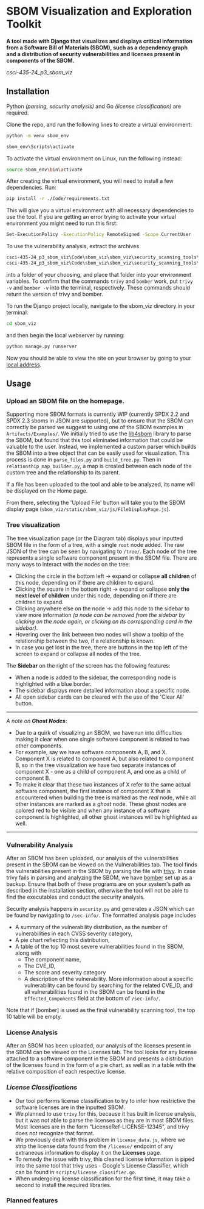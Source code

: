 # SBOM Visualization and Exploration Toolkit
**A tool made with Django that visualizes and displays critical information from a Software Bill of Materials (SBOM), such as a dependency graph and a distribution of security vulnerabilities and licenses present in components of the SBOM.**

_csci-435-24_p3_sbom_viz_

## Installation
Python *(parsing, security analysis)* and Go *(license classification)* are required.

Clone the repo, and run the following lines to create a virtual environment:

```bash
python -m venv sbom_env

sbom_env\Scripts\activate
```
To activate the virtual environment on Linux, run the following instead:
```bash
source sbom_env\bin\activate
```
After creating the virtual environment, you will need to install a few dependencies. Run:
```bash
pip install -r ./Code/requirements.txt
```

This will give you a virtual environment with all necessary dependencies to use the tool.
If you are getting an error trying to activate your virtual environment you might need to run this first:

```bash
Set-ExecutionPolicy -ExecutionPolicy RemoteSigned -Scope CurrentUser
```

To use the vulnerability analysis, extract the archives
```bash
csci-435-24_p3_sbom_viz\Code\sbom_viz\sbom_viz\security_scanning_tools\trivy_0.57.1_windows-64bit.zip
csci-435-24_p3_sbom_viz\Code\sbom_viz\sbom_viz\security_scanning_tools\bomber_0.5.1_windows_amd64.tar.gz
```
into a folder of your choosing, and place that folder into your environment variables. To confirm that the commands `trivy` and `bomber` work, put `trivy -v` and `bomber -v` into the terminal, respectively. These commands should return the version of trivy and bomber.

To run the Django project locally, navigate to the sbom_viz directory in your terminal:

```bash
cd sbom_viz
```

and then begin the local webserver by running:

```bash
python manage.py runserver
```

Now you should be able to view the site on your browser by going to your [local address](http://127.0.0.1:8000/).


## Usage
### Upload an SBOM file on the homepage.
Supporting more SBOM formats is currently WIP (currently SPDX 2.2 and SPDX 2.3 sboms in JSON are supported), but to ensure that the SBOM can correctly be parsed we suggest to using one of the SBOM examples in `Artifacts/Examples/`.
We initially tried to use the [lib4sbom](https://pypi.org/project/lib4sbom/) library to parse the SBOM, but found that this tool eliminated information that could be valuable to the user. Instead, we implemented a custom parser which builds the SBOM into a tree object that can be easily used for visualization. This process is done in `parse_files.py` and `build_tree.py`. Then in `relationship_map_builder.py`, a map is created between each node of the custom tree and the relationship to its parent.

If a file has been uploaded to the tool and able to be analyzed, its name will be displayed on the Home page.

From there, selecting the 'Upload File' button will take you to the SBOM display page (`sbom_viz/static/sbom_viz/js/FileDisplayPage.js`).

### Tree visualization
The tree visualization page (or the Diagram tab) displays your inputted SBOM file in the form of a tree, with a single `root` node added. The raw JSON of the tree can be seen by navigating to `/tree/`. Each node of the tree represents a single software component present in the SBOM file. There are many ways to interact with the nodes on the tree:
  - Clicking the circle in the bottom left -> expand or collapse __all children__ of this node, depending on if there are children to expand.
  - Clicking the square in the bottom right -> expand or collapse __only the next level of children__ under this node, depending on if there are children to expand.
  - Clicking anywhere else on the node -> add this node to the sidebar to view more information *(a node can be removed from the sidebar by clicking on the node again, or clicking on its corresponding card in the sidebar)*.
  - Hovering over the link between two nodes will show a tooltip of the relationship between the two, if a relationship is known.
  - In case you get lost in the tree, there are buttons in the top left of the screen to expand or collapse all nodes of the tree.
    
The **Sidebar** on the right of the screen has the following features:
  - When a node is added to the sidebar, the corresponding node is highlighted with a blue border.
  - The sidebar displays more detailed information about a specific node.
  - All open sidebar cards can be cleared with the use of the 'Clear All' button.
---
_A note on **Ghost Nodes**_: 
- Due to a quirk of visualizing an SBOM, we have run into difficulties making it clear when one single software component is related to two other components.
- For example, say we have software components A, B, and X. Component X is related to component A, but also related to component B, so in the tree visualization we have two separate instances of component X - one as a child of component A, and one as a child of component B.
- To make it clear that these two instances of X refer to the same actual software component, the first instance of component X that is encountered when building the tree is marked as the *real* node, while all other instances are marked as a *ghost* node. These ghost nodes are colored red to be visible and when any instance of a software component is highlighted, all other ghost instances will be highlighted as well.
---

### Vulnerability Analysis
After an SBOM has been uploaded, our analysis of the vulnerabilities present in the SBOM can be viewed on the Vulnerabilities tab. The tool finds the vulnerabilities present in the SBOM by parsing the file with [trivy](https://github.com/aquasecurity/trivy). In case trivy fails in parsing and analyzing the SBOM, we have [bomber](https://github.com/devops-kung-fu/bomber) set up as a backup. Ensure that both of these programs are on your system's path as described in the installation section, otherwise the tool will not be able to find the executables and conduct the security analysis.

Security analysis happens in `security.py` and generates a JSON which can be found by navigating to `/sec-info/`. The formatted analysis page includes
- A summary of the vulnerability distribution, as the number of vulnerabilities in each CVSS severity category,
- A pie chart reflecting this distribution,
- A table of the top 10 most severe vulnerabilities found in the SBOM, along with
  - The component name,
  - The CVE_ID,
  - The score and severity category
  - A description of the vulnerability.
More information about a specific vulnerability can be found by searching for the related CVE_ID, and all vulnerabilities found in the SBOM can be found in the `Effected_Components` field at the bottom of `/sec-info/`.

Note that if [bomber] is used as the final vulnerability scanning tool, the top 10 table will be empty.

### License Analysis
After an SBOM has been uploaded, our analysis of the licenses present in the SBOM can be viewed on the Licenses tab. The tool looks for any license attached to a software component in the SBOM and presents a distribution of the licenses found in the form of a pie chart, as well as in a table with the relative composition of each respective license. 

### _License Classifications_
- Our tool performs license classification to try to infer how restrictive the software licenses are in the inputted SBOM. 
- We planned to use `trivy` for this, because it has built in license analysis, but it was not able to parse the licenses as they are in most SBOM files. Most licenses are in the form "LicenseRef-LICENSE-12345", and trivy does not recognize that format.
- We previously dealt with this problem in `license_data.js`, where we strip the license data found from the `/license/` endpoint of any extraneous information to display it on the **Licenses** page.
- To remedy the issue with trivy, this cleaned license information is piped into the same tool that trivy uses - Google's License Classifier, which can be found in `scripts/license_classifier.go`.
- When undergoing license classification for the first time, it may take a second to install the required libraries.

### Planned features
